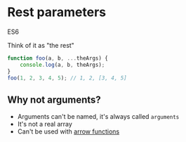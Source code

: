 # Rest parameters

<div class="spec es6">ES6</div>


Think of it as "the rest"

```javascript
function foo(a, b, ...theArgs) {
    console.log(a, b, theArgs);
}
foo(1, 2, 3, 4, 5); // 1, 2, [3, 4, 5]
```

## Why not arguments?
- Arguments can't be named, it's always called `arguments`
- It's not a real array
- Can't be used with [arrow functions](/functions/arrow.md)
